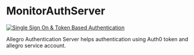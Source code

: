 # MonitorAuthServer
[![Single Sign On & Token Based Authentication](https://cdn.auth0.com/oss/badges/a0-badge-light.png)](https://auth0.com/?utm_source=oss&utm_medium=gp&utm_campaign=oss)

Allegro Authentication Server helps authentication using Auth0 token and allegro service account.
